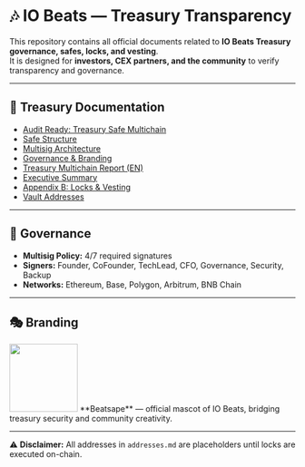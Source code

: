 # 🎶 IO Beats — Treasury Transparency

This repository contains all official documents related to **IO Beats Treasury governance, safes, locks, and vesting**.  
It is designed for **investors, CEX partners, and the community** to verify transparency and governance.

---

## 📄 Treasury Documentation
- [Audit Ready: Treasury Safe Multichain](./docs/treasury/IOB_Treasury_Safe_Multichain_AuditReady.pdf)  
- [Safe Structure](./docs/treasury/IOB_Safe_Structure.pdf)  
- [Multisig Architecture](./docs/treasury/IOB_Safe_Multisig_Architecture.pdf)  
- [Governance & Branding](./docs/treasury/IOB_Treasury_Governance.pdf)  
- [Treasury Multichain Report (EN)](./docs/treasury/IOB_Treasury_Multichain_EN_v1_fixed.pdf)  
- [Executive Summary](./docs/treasury/IOB_Treasury_Multichain_Executive_Summary.pdf)  
- [Appendix B: Locks & Vesting](./docs/treasury/IOB_Treasury_AppendixB_Locks_Vesting_v4.pdf)  
- [Vault Addresses](./docs/treasury/addresses.md)  

---

## 🔐 Governance
- **Multisig Policy:** 4/7 required signatures  
- **Signers:** Founder, CoFounder, TechLead, CFO, Governance, Security, Backup  
- **Networks:** Ethereum, Base, Polygon, Arbitrum, BNB Chain  

---

## 🎭 Branding
<img src="./branding/Beatsape.gif" width="120"/>  
**Beatsape** — official mascot of IO Beats, bridging treasury security and community creativity.

---

⚠️ **Disclaimer:** All addresses in `addresses.md` are placeholders until locks are executed on-chain.
